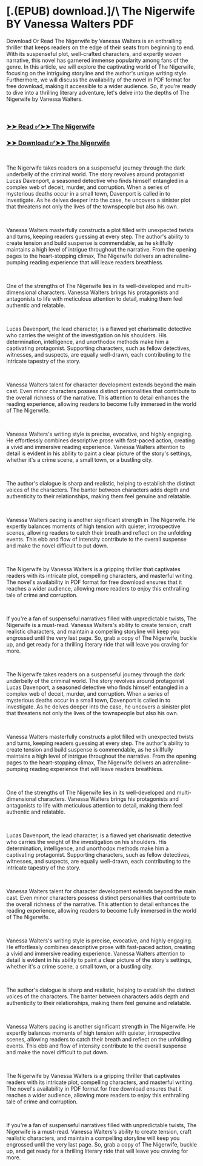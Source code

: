 # [.(EPUB) download.]/\ The Nigerwife BY Vanessa Walters PDF

<p>Download Or Read The Nigerwife by Vanessa Walters is an enthralling thriller that keeps readers on the edge of their seats from beginning to end. With its suspenseful plot, well-crafted characters, and expertly woven narrative, this novel has garnered immense popularity among fans of the genre. In this article, we will explore the captivating world of The Nigerwife, focusing on the intriguing storyline and the author's unique writing style. Furthermore, we will discuss the availability of the novel in PDF format for free download, making it accessible to a wider audience. So, if you're ready to dive into a thrilling literary adventure, let's delve into the depths of The Nigerwife by Vanessa Walters.</p>
<p>&nbsp;</p>

### [➤➤ Read ✅➤➤ The Nigerwife](https://pdf2worldwide.blogspot.com/id/62919389)

### [➤➤ Download ✅➤➤ The Nigerwife](https://pdf2worldwide.blogspot.com/id/62919389)

<p>&nbsp;</p>
<p>The Nigerwife takes readers on a suspenseful journey through the dark underbelly of the criminal world. The story revolves around protagonist Lucas Davenport, a seasoned detective who finds himself entangled in a complex web of deceit, murder, and corruption. When a series of mysterious deaths occur in a small town, Davenport is called in to investigate. As he delves deeper into the case, he uncovers a sinister plot that threatens not only the lives of the townspeople but also his own.</p>
<p>&nbsp;</p>
<p>Vanessa Walters masterfully constructs a plot filled with unexpected twists and turns, keeping readers guessing at every step. The author's ability to create tension and build suspense is commendable, as he skillfully maintains a high level of intrigue throughout the narrative. From the opening pages to the heart-stopping climax, The Nigerwife delivers an adrenaline-pumping reading experience that will leave readers breathless.</p>
<p>&nbsp;</p>
<p>One of the strengths of The Nigerwife lies in its well-developed and multi-dimensional characters. Vanessa Walters brings his protagonists and antagonists to life with meticulous attention to detail, making them feel authentic and relatable.</p>
<p>&nbsp;</p>
<p>Lucas Davenport, the lead character, is a flawed yet charismatic detective who carries the weight of the investigation on his shoulders. His determination, intelligence, and unorthodox methods make him a captivating protagonist. Supporting characters, such as fellow detectives, witnesses, and suspects, are equally well-drawn, each contributing to the intricate tapestry of the story.</p>
<p>&nbsp;</p>
<p>Vanessa Walters talent for character development extends beyond the main cast. Even minor characters possess distinct personalities that contribute to the overall richness of the narrative. This attention to detail enhances the reading experience, allowing readers to become fully immersed in the world of The Nigerwife.</p>
<p>&nbsp;</p>
<p>Vanessa Walters's writing style is precise, evocative, and highly engaging. He effortlessly combines descriptive prose with fast-paced action, creating a vivid and immersive reading experience. Vanessa Walters attention to detail is evident in his ability to paint a clear picture of the story's settings, whether it's a crime scene, a small town, or a bustling city.</p>
<p>&nbsp;</p>
<p>The author's dialogue is sharp and realistic, helping to establish the distinct voices of the characters. The banter between characters adds depth and authenticity to their relationships, making them feel genuine and relatable.</p>
<p>&nbsp;</p>
<p>Vanessa Walters pacing is another significant strength in The Nigerwife. He expertly balances moments of high tension with quieter, introspective scenes, allowing readers to catch their breath and reflect on the unfolding events. This ebb and flow of intensity contribute to the overall suspense and make the novel difficult to put down.</p>
<p>&nbsp;</p>
<p>The Nigerwife by Vanessa Walters is a gripping thriller that captivates readers with its intricate plot, compelling characters, and masterful writing. The novel's availability in PDF format for free download ensures that it reaches a wider audience, allowing more readers to enjoy this enthralling tale of crime and corruption.</p>
<p>&nbsp;</p>
<p>If you're a fan of suspenseful narratives filled with unpredictable twists, The Nigerwife is a must-read. Vanessa Walters's ability to create tension, craft realistic characters, and maintain a compelling storyline will keep you engrossed until the very last page. So, grab a copy of The Nigerwife, buckle up, and get ready for a thrilling literary ride that will leave you craving for more.</p>
<p>&nbsp;</p>
<p>The Nigerwife takes readers on a suspenseful journey through the dark underbelly of the criminal world. The story revolves around protagonist Lucas Davenport, a seasoned detective who finds himself entangled in a complex web of deceit, murder, and corruption. When a series of mysterious deaths occur in a small town, Davenport is called in to investigate. As he delves deeper into the case, he uncovers a sinister plot that threatens not only the lives of the townspeople but also his own.</p>
<p>&nbsp;</p>
<p>Vanessa Walters masterfully constructs a plot filled with unexpected twists and turns, keeping readers guessing at every step. The author's ability to create tension and build suspense is commendable, as he skillfully maintains a high level of intrigue throughout the narrative. From the opening pages to the heart-stopping climax, The Nigerwife delivers an adrenaline-pumping reading experience that will leave readers breathless.</p>
<p>&nbsp;</p>
<p>One of the strengths of The Nigerwife lies in its well-developed and multi-dimensional characters. Vanessa Walters brings his protagonists and antagonists to life with meticulous attention to detail, making them feel authentic and relatable.</p>
<p>&nbsp;</p>
<p>Lucas Davenport, the lead character, is a flawed yet charismatic detective who carries the weight of the investigation on his shoulders. His determination, intelligence, and unorthodox methods make him a captivating protagonist. Supporting characters, such as fellow detectives, witnesses, and suspects, are equally well-drawn, each contributing to the intricate tapestry of the story.</p>
<p>&nbsp;</p>
<p>Vanessa Walters talent for character development extends beyond the main cast. Even minor characters possess distinct personalities that contribute to the overall richness of the narrative. This attention to detail enhances the reading experience, allowing readers to become fully immersed in the world of The Nigerwife.</p>
<p>&nbsp;</p>
<p>Vanessa Walters's writing style is precise, evocative, and highly engaging. He effortlessly combines descriptive prose with fast-paced action, creating a vivid and immersive reading experience. Vanessa Walters attention to detail is evident in his ability to paint a clear picture of the story's settings, whether it's a crime scene, a small town, or a bustling city.</p>
<p>&nbsp;</p>
<p>The author's dialogue is sharp and realistic, helping to establish the distinct voices of the characters. The banter between characters adds depth and authenticity to their relationships, making them feel genuine and relatable.</p>
<p>&nbsp;</p>
<p>Vanessa Walters pacing is another significant strength in The Nigerwife. He expertly balances moments of high tension with quieter, introspective scenes, allowing readers to catch their breath and reflect on the unfolding events. This ebb and flow of intensity contribute to the overall suspense and make the novel difficult to put down.</p>
<p>&nbsp;</p>
<p>The Nigerwife by Vanessa Walters is a gripping thriller that captivates readers with its intricate plot, compelling characters, and masterful writing. The novel's availability in PDF format for free download ensures that it reaches a wider audience, allowing more readers to enjoy this enthralling tale of crime and corruption.</p>
<p>&nbsp;</p>
<p>If you're a fan of suspenseful narratives filled with unpredictable twists, The Nigerwife is a must-read. Vanessa Walters's ability to create tension, craft realistic characters, and maintain a compelling storyline will keep you engrossed until the very last page. So, grab a copy of The Nigerwife, buckle up, and get ready for a thrilling literary ride that will leave you craving for more.</p>
<p>&nbsp;</p>
